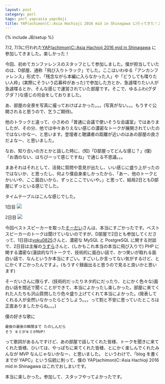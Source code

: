 ```yaml
---
layout: post
category: perl
tags: perl yapcasia yapc8oji
title: YAP(achimon)C::Asia Hachioji 2016 mid in Shinagawa に行ってきた！スタッフしてきた！
---
```

{% include JB/setup %}

7/2, 7/3に行われた[YAP(achimon)C::Asia Hachioji 2016 mid in Shinagawa](http://yapcasia8oji-2016mid.hachiojipm.org/) に参加してきました。楽しかった！

今回、初めてカンファレンスのスタッフとして参加しました。僕が担当していたのは、D部屋、通称「飛び入りトラック」でした。ここはいわゆる「アンカンファレンス」形式で、「残念ながら本編に入らなかった人」や「どうしても喋りたい人枠」(実際にそういう応募枠があった)で参加した方とか、急遽喋りたい人が急遽喋るとか、そんな感じで運営されていた部屋です。そこで、ゆるふわ(グダグダ？)な感じの司会をしておりました。

あ、部屋の全景を写真に撮っておけばよかった。。。(写真がない。。。もうすぐ公開されると思うので、乞うご期待)。

他のトラックと違って、小さめの「普通に会議で使いそうな会議室」ではありましたが、その分、他では中々ありえない感じの濃密なトークが展開されていたのではないかなー、と思います。登壇者と聴講者の距離が近いのはあの部屋の良さだよなー、と思いました。

なお、知り合いの方とかと話した時に、(知)「D部屋ってどんな感じ？」(僕)「お酒のない、はちぴーって感じですね」で通じる不思議。。。

まあそれはそれとして、活発に質問や意見が出たし、いい感じに盛り上がったのではないか、と思ったし、何より僕自身楽しかったから、「あー、他のトークとかいいや、ここ面白いから、ずっとここでいいや。」と思って、結局2日ともD部屋にずっといる感じでした。


タイムテーブルはこんな感じでした。

1日目
<img src="https://lh3.googleusercontent.com/4xK0bBt0Xc7GSerOpTU6MlLSod2h2sCfBVnhsNq7oGukslIhNRNc9Y7hb96n7PdOIhJwlAhq6cX-BFQg_eVKfFnvgZh4YUYOUjICJcgbVmeDJkJ4a4MXSMqZLiUzPLrcOVZFNQ1s9WmLAlqM2rMH8LqGphNxVsO-G9HdOZJruwdeSt-g4B60K2CQ_ZWZ70Cl3BYvh_1PddJ9QGs5CqFqSKnGuZ_TXewYZhtjieWDb3HvuJ0xDwOxwaXTPDeeLAs0pTvdkTayEX0ahaK1xi0Gcq2HBAurU3-kdgranEXVnd_0pX8Ue6QKWp3eSiRcAFcGSgxassJ4kzmXtJqwo6sBxRvbd9LbNYTXIxocia4dEX_tQUQdooS9v9ugNX-lBJiW1S_fVgt-CN3_7THK9YnFe0V_6KwUpOIsrEWMrpUJnriAKWtg1CIQtfqDZHOUd4lr7ags1ZrC2-S6RyXj68fSUXX5pFVEIJAOBjWZEpK--yLppeJAd-UIvuGaAoSCbPbu0zwFV6AIVXpzO4HNeTOpBpKO71lvsyceiZoc_TidQJOOy-5PD60KsUY0b1B7g4yZraKLCZwnBkysssU_P4bIRz9spzktTtQ=w212-h376-no">

2日目
<img src="https://lh3.googleusercontent.com/_0cfXGT8ne21umZVdGJTDaB2SATReLpQk1Hiwlv9xVdGKv5f7AhvJ4pqQM3motXPoi6RNeGXeOuC_IPoDc2m_u7tR54OZUIJGATUbhvZ2yKKh1Dn2p3G_7ifNSqYJ5D3cuf49XvJFlqCyi7QYXhaD82b5Qjf0C04h0Xadt4FVnNTyLL3Y539LwXQeZ5futRJkExOIuX1GeuwRfDRmykZ50cM20jI0kUuZKkorlUCbkodJR_QkvR86u819cduengf2qSONTf2TcuOomdQjFLyyNeQqM7_q4_v8vSJ3yz2LyEEH5Rix2QxZOcpHsnLpS7GGW0dRrARi7yF9GQEZk-Dt7BoYF_tVMBoN1R0h925a5YubKhwtIRx9giQh3zqkOvbB3wx7mG71d5nVsy_XhS_1fItvM5ERvCR8QDkl1O2tPlkojk3iXjON4uiYVlTzLyTJFZimTBw_VOZIRM953ERoiH338i7n1RaVTsIno3x8S4kqpIvZLoY8poAy7tC1luoiPiSwnYAySCSm6Ibw2Md5Zo32VGkN5CwfMkUzzdEA4LeoyJsTnTUzUJ3StJiBk4v0qEzbdUivZ9PYSpB85Z6UWocTId3nNs=w212-h376-no">

今回ベストスピーカーを取った[そーだい](https://twitter.com/soudai1025)さんは、本当にすごかったです。ベストスピーカーのトークは聞けていないのですが、D部屋で2日とも参加してくださって、1日目は[yoku0825](https://twitter.com/yoku0825)さんと、濃密な MySQL と PostgreSQL に関する対談で、2日目は主催の[うずら](https://twitter.com/uzulla)さんと、(しかもこれ本当の本当に飛び入りで) PHP に関する濃密な(漫談的な?)トークで、技術的に面白い話で、かつ笑いが取れる面白い話で、なんというか本当にすごい。すごいしか言ってない気がするけど、とにかくすごかったんですよ。(もうすぐ録画出ると思うので見ると良いかと思います)

そーだいさんに限らず、(技術的だったりネタ的にだったり、とにかく色々な)面白い話を間近で聞くことができて、本当によかったし楽しかった。部屋に来てくれた人たちも沢山質問したり色々盛り上げてくれて本当によかった。(発表してくれる人が全然いなかったらどうしよう。。。って割と不安に思っていたところは正直ありましたからね。。。)

僕の好きな歌に

```
最後の最後の瞬間まで たのしんだら
そう キミがキミがMVP!
```

って歌詞があるんですけど、あの部屋で話してくれた皆様、トークを聞きに来てくれた皆様、ひいては、やっぱちに来てくれた皆様、とにかく楽しんでくれたみんなが MVP なんじゃないかなー、と思いました。
というわけで、「blog を書くまでが YAPC」という伝統に則って、僕の YAP(achimon)C::Asia Hachioji 2016 mid in Shinagawa はこれでおしまいです。

本当に楽しかった。参加して、スタッフやってよかったです。
